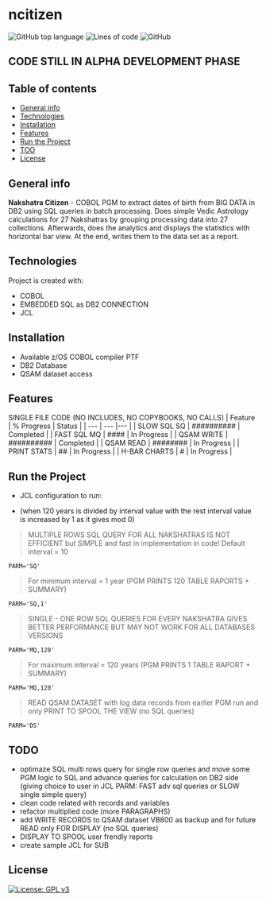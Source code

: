 # ncitizen
![GitHub top language](https://img.shields.io/github/languages/top/pak-center/ncitizen?style=plastic)
![Lines of code](https://img.shields.io/tokei/lines/github/pak-center/ncitizen?label=total%20lines%20of%20code&style=plastic)
![GitHub](https://img.shields.io/github/license/pak-center/ncitizen?style=plastic)
## CODE STILL IN ALPHA DEVELOPMENT PHASE
## Table of contents
* [General info](#general-info)
* [Technologies](#technologies)
* [Installation](#installation)
* [Features](#features)
* [Run the Project](#run-the-project)
* [TOO](#todo)
* [License](#license)
## General info
**Nakshatra Citizen** - COBOL PGM to extract dates of birth from BIG DATA in DB2 using SQL queries in batch processing.
Does simple Vedic Astrology calculations for 27 Nakshatras by grouping processing data into 27 collections. 
Afterwards, does the analytics and displays the statistics with horizontal bar view. At the end, writes them to the data set as a report.
## Technologies
Project is created with:
* COBOL 
* EMBEDDED SQL as DB2 CONNECTION 
* JCL
## Installation
* Available z/OS COBOL compiler PTF
* DB2 Database
* QSAM dataset access
## Features
SINGLE FILE CODE (NO INCLUDES, NO COPYBOOKS, NO CALLS)
| Feature       | % Progress | Status |
| ---           | ---        |--- |
| SLOW SQL SQ   | ########## | Completed |
| FAST SQL MQ   | ####       | In Progress |
| QSAM WRITE    | ########## | Completed |
| QSAM READ     | ########   | In Progress |
| PRINT STATS   | ## | In Progress |
| H-BAR CHARTS  | # | In Progress |
## Run the Project
* JCL configuration to run: 
 - (when 120 years is divided by interval value with the rest interval value is increased by 1 as it gives mod 0)
> MULTIPLE ROWS SQL QUERY FOR ALL NAKSHATRAS IS NOT EFFICIENT but SIMPLE and fast in implementation in code!
> Default interval = 10
```jcl
PARM='SQ'
```
> For minimum interval = 1 year (PGM PRINTS 120 TABLE RAPORTS + SUMMARY)
```jcl
PARM='SQ,1'
```
> SINGLE - ONE ROW SQL QUERIES FOR EVERY NAKSHATRA GIVES BETTER PERFORMANCE BUT MAY NOT WORK FOR ALL DATABASES VERSIONS
```jcl
PARM='MQ,120'
```
> For maximum interval = 120 years (PGM PRINTS 1 TABLE RAPORT + SUMMARY)
```jcl
PARM='MQ,120'
```
> READ QSAM DATASET with log data records from earlier PGM run and only PRINT TO SPOOL THE VIEW (no SQL queries)
```jcl
PARM='DS'
```
## TODO
* optimaze SQL multi rows query for single row queries and move some PGM logic to SQL and advance queries for calculation on DB2 side (giving choice to user in JCL PARM: FAST adv sql queries or SLOW single simple query)
* clean code related with records and variables
* refactor multiplied code (more PARAGRAPHS)
* add WRITE RECORDS to QSAM dataset VB800 as backup and for future READ only FOR DISPLAY (no SQL queries)
* DISPLAY TO SPOOL user frendly reports
* create sample JCL for SUB
## License
[![License: GPL v3](https://img.shields.io/badge/License-GPLv3-blue.svg)](https://www.gnu.org/licenses/gpl-3.0)
